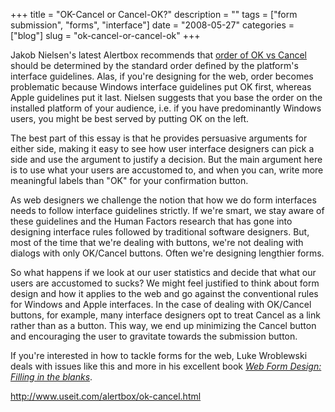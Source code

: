 +++
title = "OK-Cancel or Cancel-OK?"
description = ""
tags = ["form submission", "forms", "interface"]
date = "2008-05-27"
categories = ["blog"]
slug = "ok-cancel-or-cancel-ok"
+++



<p>Jakob Nielsen's latest Alertbox recommends that <a href="http://www.useit.com/alertbox/ok-cancel.html">order of OK vs Cancel</a> should be determined by the standard order defined by the platform's interface guidelines. Alas, if you're designing for the web, order becomes problematic because Windows interface guidelines put OK first, whereas Apple guidelines put it last. Nielsen suggests that you base the order on the installed platform of your audience, i.e. if you have predominantly Windows users, you might be best served by putting OK on the left.</p>
<p>The best part of this essay is that he provides persuasive arguments for either side, making it easy to see how user interface designers can pick a side and use the argument to justify a decision. But the main argument here is to use what your users are accustomed to, and when you can, write more meaningful labels than "OK" for your confirmation button. </p>
<p>As web designers we challenge the notion that how we do form interfaces needs to follow interface guidelines strictly. If we're smart, we stay aware of these guidelines and the Human Factors research that has gone into designing interface rules followed by traditional software designers. But, most of the time that we're dealing with buttons, we're not dealing with dialogs with only OK/Cancel buttons. Often we're designing lengthier forms. </p>
<p>So what happens if we look at our user statistics and decide that what our users are accustomed to sucks? We might feel justified to think about form design and how it applies to the web and go against the conventional rules for Windows and Apple interfaces. In the case of dealing with OK/Cancel buttons, for example, many interface designers opt to treat Cancel as a link rather than as a button. This way, we end up minimizing the Cancel button and encouraging the user to gravitate towards the submission button. </p>
<p>If you're interested in how to tackle forms for the web, Luke Wroblewski deals with issues like this and more in his excellent book <em><a href="http://www.rosenfeldmedia.com/books/webforms/">Web Form Design: Filling in the blanks</a></em>.</p>
    
  <a href="http://www.useit.com/alertbox/ok-cancel.html">http://www.useit.com/alertbox/ok-cancel.html</a>
